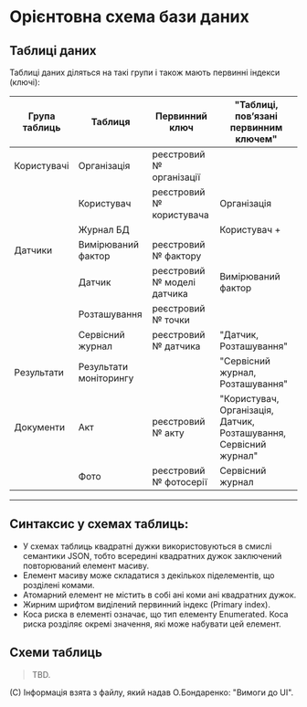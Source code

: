 # Орієнтовна схема бази даних

## Таблиці даних

Таблиці даних діляться на такі групи і також мають первинні індекси (ключі):

| Група таблиць | Таблиця                | Первинний ключ              | "Таблиці, пов’язані первинним ключем"                             |
|---------------|------------------------|-----------------------------|-------------------------------------------------------------------|
| Користувачі   | Організація            | реєстровий № організації    |                                                                   |
|               | Користувач             | реєстровий № користувача    | Організація                                                       |
|               | Журнал БД              |                             | Користувач \+                                                     |
| Датчики       | Вимірюваний фактор     | реєстровий № фактору        |                                                                   |
|               | Датчик                 | реєстровий № моделі датчика | Вимірюваний фактор                                                |
|               | Розташування           | реєстровий № точки          |                                                                   |
|               | Сервісний журнал       | реєстровий № датчика        | "Датчик, Розташування"                                            |
| Результати    | Результати моніторингу |                             | "Сервісний журнал, Розташування"                                  |
| Документи     | Акт                    | реєстровий № акту           | "Користувач, Організація, Датчик, Розташування, Сервісний журнал" |
|               | Фото                   | реєстровий № фотосерії      | Сервісний журнал                                                  |

---
## Синтаксис у схемах таблиць:

- У схемах таблиць квадратні дужки використовуються в смислі семантики JSON, тобто всередині квадратних дужок заключений повторюваний елемент масиву. 
- Елемент масиву може складатися з декількох піделементів, що розділені комами. 
- Атомарний елемент не містить в собі ані коми ані квадратних дужок. 
- Жирним шрифтом виділений первинний індекс (Primary index). 
- Коса риска в елементі означає, що тип елементу Enumerated.  Коса риска розділяє окремі значення, які може набувати цей елемент.

## Схеми таблиць

> TBD.

(C) Інформація взята з файлу, який надав О.Бондаренко: "Вимоги до UI".